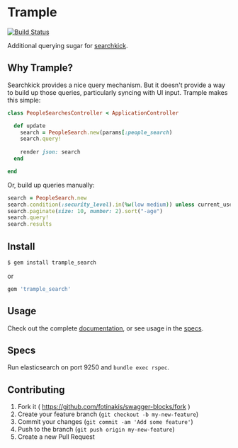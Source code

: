 # Trample

[![Build Status](https://travis-ci.org/richmolj/trample.svg?branch=master)](https://travis-ci.org/richmolj/trample)

Additional querying sugar for [searchkick](https://github.com/ankane/searchkick).

## Why Trample?

Searchkick provides a nice query mechanism. But it doesn't provide a way to build up those queries, particularly syncing with UI input. Trample makes this simple:

```ruby
class PeopleSearchesController < ApplicationController

  def update
    search = PeopleSearch.new(params[:people_search)
    search.query!
    
    render json: search
  end

end
```

Or, build up queries manually:

```ruby
search = PeopleSearch.new
search.condition(:security_level).in(%w(low medium)) unless current_user.admin?
search.paginate(size: 10, number: 2).sort("-age")
search.query!
search.results
```

## Install

```bash
$ gem install trample_search
```

or

```ruby
gem 'trample_search'
```

## Usage

Check out the complete [documentation](http://richmolj.github.io/trample), or see usage in the [specs](https://github.com/richmolj/trample/blob/master/spec/integration/search_spec.rb).

## Specs

Run elasticsearch on port 9250 and `bundle exec rspec`.

## Contributing

1. Fork it ( https://github.com/fotinakis/swagger-blocks/fork )
2. Create your feature branch (`git checkout -b my-new-feature`)
3. Commit your changes (`git commit -am 'Add some feature'`)
4. Push to the branch (`git push origin my-new-feature`)
5. Create a new Pull Request
